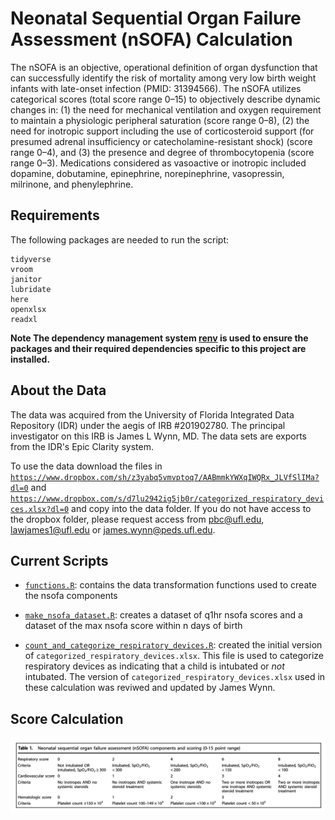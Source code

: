 # Neonatal Sequential Organ Failure Assessment (nSOFA) Calculation

The nSOFA is an objective, operational definition of organ dysfunction that can successfully identify the risk of mortality among very low birth weight infants with late-onset infection (PMID: 31394566). The nSOFA utilizes categorical scores (total score range 0–15) to objectively describe dynamic changes in: (1) the need for mechanical ventilation and oxygen requirement to maintain a physiologic peripheral saturation (score range 0–8), (2) the need for inotropic support including the use of corticosteroid support (for presumed adrenal insufficiency or catecholamine-resistant shock) (score range 0–4), and (3) the presence and degree of thrombocytopenia (score range 0–3). Medications considered as vasoactive or inotropic included dopamine, dobutamine, epinephrine, norepinephrine, vasopressin, milrinone, and phenylephrine.

## Requirements

The following packages are needed to run the script: 

    tidyverse
    vroom
    janitor
    lubridate
    here
    openxlsx
    readxl
   
__Note The dependency management system [renv](https://rstudio.github.io/renv/articles/renv.html) is used to ensure the packages and their required dependencies specific to this project are installed.__

## About the Data 
The data was acquired from the University of Florida Integrated Data Repository (IDR) under the aegis of IRB #201902780. The principal investigator on this IRB is James L Wynn, MD. The data sets are exports from the IDR's Epic Clarity system.

To use the data download the files in [`https://www.dropbox.com/sh/z3yabq5vmvptoq7/AABmmkYWXqIWQRx_JLVfSlIMa?dl=0`](https://www.dropbox.com/sh/z3yabq5vmvptoq7/AABmmkYWXqIWQRx_JLVfSlIMa?dl=0) and [`https://www.dropbox.com/s/d7lu2942ig5jb0r/categorized_respiratory_devices.xlsx?dl=0`](https://www.dropbox.com/s/d7lu2942ig5jb0r/categorized_respiratory_devices.xlsx?dl=0) and copy into the data folder. If you do not have access to the dropbox folder, please request access from [pbc@ufl.edu](mailto:pbc@ufl.edu),  [lawjames1@ufl.edu](mailto:lawjames1@ufl.edu) or [james.wynn@peds.ufl.edu](mailto:james.wynn@peds.ufl.edu).

## Current Scripts
- [`functions.R`](functions.R): contains the data transformation functions used to create the nsofa components

- [`make_nsofa_dataset.R`](make_nsofa_dataset.R): creates a dataset of q1hr nsofa scores and a dataset of the max nsofa score within n days of birth

- [`count_and_categorize_respiratory_devices.R`](count_and_categorize_respiratory_devices.R): created the initial version of `categorized_respiratory_devices.xlsx`. This file is used to categorize respiratory devices as indicating that a child is intubated or _not_ intubated. The version of `categorized_respiratory_devices.xlsx` used in these calculation was reviwed and updated by James Wynn.


## Score Calculation
![](nsofa_table.png)
